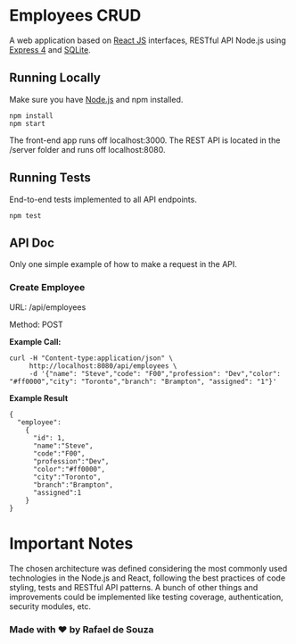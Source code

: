 # Employees CRUD

A web application based on [React JS](https://reactjs.org) interfaces, RESTful API Node.js using [Express 4](http://expressjs.com/) and [SQLite](https://www.sqlite.org).

## Running Locally

Make sure you have [Node.js](http://nodejs.org/) and npm installed.
```
npm install
npm start
```

The front-end app runs off localhost:3000. The REST API is located in the /server folder and runs off localhost:8080.

## Running Tests

End-to-end tests implemented to all API endpoints.

```
npm test
```

## API Doc
Only one simple example of how to make a request in the API.

### Create Employee
URL: /api/employees

Method: POST

**Example Call:**
```
curl -H "Content-type:application/json" \
     http://localhost:8080/api/employees \
     -d '{"name": "Steve","code": "F00","profession": "Dev","color": "#ff0000","city": "Toronto","branch": "Brampton", "assigned": "1"}'
```

**Example Result**
```
{
  "employee":  
    {
      "id": 1,
      "name":"Steve",
      "code":"F00",
      "profession":"Dev",
      "color":"#ff0000",
      "city":"Toronto",
      "branch":"Brampton",
      "assigned":1
    }
}
```

# Important Notes

The chosen architecture was defined considering the most commonly used technologies in the Node.js and React, following the best practices of code styling, tests and RESTful API patterns. A bunch of other things and improvements could be implemented like testing coverage, authentication, security modules, etc.

### Made with ❤ by Rafael de Souza
